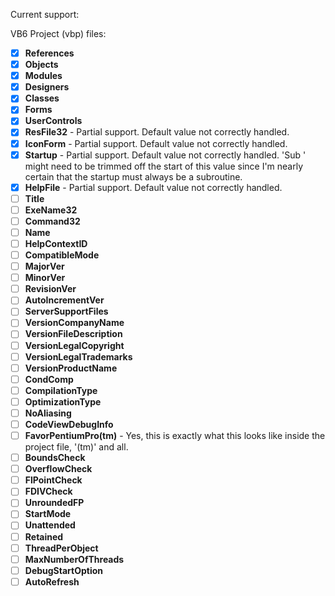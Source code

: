 Current support:

VB6 Project (vbp) files:
- [x] **References**
- [x] **Objects**
- [x] **Modules**
- [x] **Designers**
- [x] **Classes**
- [x] **Forms**
- [x] **UserControls**
- [X] **ResFile32** - Partial support. Default value not correctly handled.
- [X] **IconForm** - Partial support. Default value not correctly handled.
- [X] **Startup** - Partial support. Default value not correctly handled. 'Sub ' might need to be trimmed off the start of this value since I'm nearly certain that the startup must always be a subroutine.
- [X] **HelpFile** - Partial support. Default value not correctly handled.
- [ ] **Title**
- [ ] **ExeName32**
- [ ] **Command32**
- [ ] **Name**
- [ ] **HelpContextID**
- [ ] **CompatibleMode**
- [ ] **MajorVer**
- [ ] **MinorVer**
- [ ] **RevisionVer**
- [ ] **AutoIncrementVer**
- [ ] **ServerSupportFiles**
- [ ] **VersionCompanyName**
- [ ] **VersionFileDescription**
- [ ] **VersionLegalCopyright**
- [ ] **VersionLegalTrademarks**
- [ ] **VersionProductName**
- [ ] **CondComp**
- [ ] **CompilationType**
- [ ] **OptimizationType**
- [ ] **NoAliasing**
- [ ] **CodeViewDebugInfo**
- [ ] **FavorPentiumPro(tm)** - Yes, this is exactly what this looks like inside the project file, '(tm)' and all.
- [ ] **BoundsCheck**
- [ ] **OverflowCheck**
- [ ] **FlPointCheck**
- [ ] **FDIVCheck**
- [ ] **UnroundedFP**
- [ ] **StartMode**
- [ ] **Unattended**
- [ ] **Retained**
- [ ] **ThreadPerObject**
- [ ] **MaxNumberOfThreads**
- [ ] **DebugStartOption**
- [ ] **AutoRefresh**

